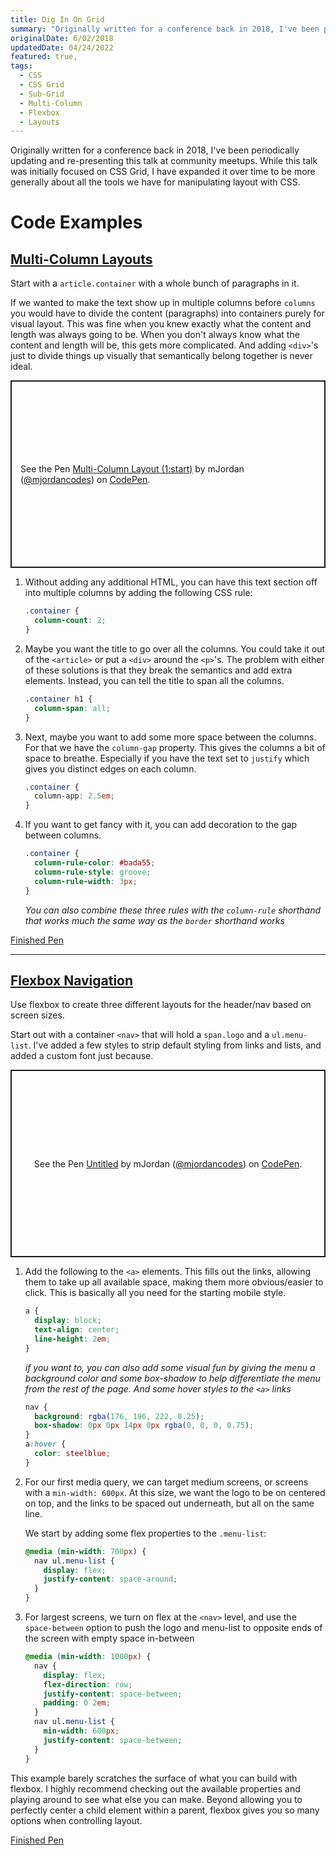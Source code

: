```yaml
---
title: Dig In On Grid
summary: "Originally written for a conference back in 2018, I've been periodically updating and re-presenting this talk at community meetups. While this talk was initially focused on CSS Grid, I have expanded it over time to be more generally about all the tools we have for manipulating layout with CSS. Touches on flexbox, grid, subgrid, and multi-column layout tools."
originalDate: 6/02/2018
updatedDate: 04/24/2022
featured: true,
tags:
  - CSS
  - CSS Grid
  - Sub-Grid
  - Multi-Column
  - Flexbox
  - Layouts
---
```


Originally written for a conference back in 2018, I've been periodically updating and re-presenting this talk at community meetups. While this talk was initially focused on CSS Grid, I have expanded it over time to be more generally about all the tools we have for manipulating layout with CSS.

# Code Examples

## <a href="#multi-col">Multi-Column Layouts</a>

Start with a `article.container` with a whole bunch of paragraphs in it.

If we wanted to make the text show up in multiple columns before `columns` you would have to divide the content (paragraphs) into containers purely for visual layout. This was fine when you knew exactly what the content and length was always going to be. When you don't always know what the content and length will be, this gets more complicated. And adding `<div>`'s just to divide things up visually that semantically belong together is never ideal.

<p class="codepen" data-height="300" data-default-tab="css,result" data-slug-hash="VwyJYRM" data-editable="true" data-user="mjordancodes" style="height: 300px; box-sizing: border-box; display: flex; align-items: center; justify-content: center; border: 2px solid; margin: 1em 0; padding: 1em;">
  <span>See the Pen <a href="https://codepen.io/mjordancodes/pen/VwyJYRM">
  Multi-Column Layout (1:start)</a> by mJordan (<a href="https://codepen.io/mjordancodes">@mjordancodes</a>)
  on <a href="https://codepen.io">CodePen</a>.</span>
</p>
<script async src="https://cpwebassets.codepen.io/assets/embed/ei.js"></script>

1. Without adding any additional HTML, you can have this text section off into multiple columns by adding the following CSS rule:
   ```css
   .container {
     column-count: 2;
   }
   ```
2. Maybe you want the title to go over all the columns. You could take it out of the `<article>` or put a `<div>` around the `<p>`'s. The problem with either of these solutions is that they break the semantics and add extra elements. Instead, you can tell the title to span all the columns.
   ```css
   .container h1 {
     column-span: all;
   }
   ```
3. Next, maybe you want to add some more space between the columns. For that we have the `column-gap` property. This gives the columns a bit of space to breathe. Especially if you have the text set to `justify` which gives you distinct edges on each column.
   ```css
   .container {
     column-app: 2.5em;
   }
   ```
4. If you want to get fancy with it, you can add decoration to the gap between columns.
   ```css
   .container {
     column-rule-color: #bada55;
     column-rule-style: groove;
     column-rule-width: 3px;
   }
   ```
   _You can also combine these three rules with the `column-rule` shorthand that works much the same way as the `border` shorthand works_

<a href="https://codepen.io/mjordancodes/pen/qBpzEBE"  target="_blank" rel="noopener noreferrer">Finished Pen</a>

---

## <a href="#flexbox">Flexbox Navigation</a>

Use flexbox to create three different layouts for the header/nav based on screen sizes.

Start out with a container `<nav>` that will hold a `span.logo` and a `ul.menu-list`. I've added a few styles to strip default styling from links and lists, and added a custom font just because.

<p class="codepen" data-height="300" data-default-tab="css,result" data-slug-hash="ExoBRgN" data-editable="true" data-user="mjordancodes" style="height: 300px; box-sizing: border-box; display: flex; align-items: center; justify-content: center; border: 2px solid; margin: 1em 0; padding: 1em;">
  <span>See the Pen <a href="https://codepen.io/mjordancodes/pen/ExoBRgN">
  Untitled</a> by mJordan (<a href="https://codepen.io/mjordancodes">@mjordancodes</a>)
  on <a href="https://codepen.io">CodePen</a>.</span>
</p>
<script async src="https://cpwebassets.codepen.io/assets/embed/ei.js"></script>

1. Add the following to the `<a>` elements. This fills out the links, allowing them to take up all available space, making them more obvious/easier to click. This is basically all you need for the starting mobile style.

   ```css
   a {
     display: block;
     text-align: center;
     line-height: 2em;
   }
   ```

   _if you want to, you can also add some visual fun by giving the menu a background color and some box-shadow to help differentiate the menu from the rest of the page. And some hover styles to the `<a>` links_

   ```css
   nav {
     background: rgba(176, 196, 222, 0.25);
     box-shadow: 0px 0px 14px 0px rgba(0, 0, 0, 0.75);
   }
   a:hover {
     color: steelblue;
   }
   ```

2. For our first media query, we can target medium screens, or screens with a `min-width: 600px`. At this size, we want the logo to be on centered on top, and the links to be spaced out underneath, but all on the same line.

   We start by adding some flex properties to the `.menu-list`:

   ```css
   @media (min-width: 700px) {
     nav ul.menu-list {
       display: flex;
       justify-content: space-around;
     }
   }
   ```

3. For largest screens, we turn on flex at the `<nav>` level, and use the `space-between` option to push the logo and menu-list to opposite ends of the screen with empty space in-between
   ```css
   @media (min-width: 1000px) {
     nav {
       display: flex;
       flex-direction: row;
       justify-content: space-between;
       padding: 0 2em;
     }
     nav ul.menu-list {
       min-width: 600px;
       justify-content: space-between;
     }
   }
   ```

This example barely scratches the surface of what you can build with flexbox. I highly recommend checking out the available properties and playing around to see what else you can make. Beyond allowing you to perfectly center a child element within a parent, flexbox gives you so many options when controlling layout.

<a href="https://codepen.io/mjordancodes/pen/mdpZRJN"  target="_blank" rel="noopener noreferrer">Finished Pen</a>
